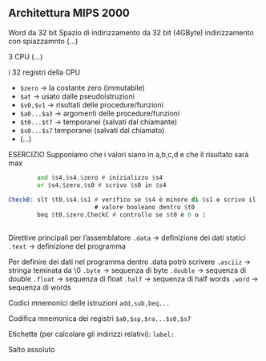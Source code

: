 ## Architettura MIPS 2000
Word da 32 bit
Spazio di indirizzamento da 32 bit (4GByte)
	indirizzamento con spiazzamnto
(…)

3 CPU
(…)

i 32 registri della CPU
- `$zero` → la costante zero (immutabile)
- `$at` → usato dalle pseudoistruzioni
- `$v0,$v1` → risultati delle procedure/funzioni
- `$a0...$a3` → argomenti delle procedure/funzioni
- `$t0...$t7` → temporanei (salvati dal chiamante)
- `$s0...$s7` temporanei (salvati dal chiamato)
- (…)


ESERCIZIO
Supponiamo che i valori siano in a,b,c,d e che il risultato sarà max
```asm
		and $s4,$s4,$zero # inizializzo $s4
		or $s4,$zero,$s0 # scrivo $s0 in $s4
        
CheckB: slt $t0,$s4,$s1 # verifico se $s4 è minore di $s1 e scrivo il
						# valore booleano dentro $t0
		beq $t0,$zero,CheckC # controllo se $t0 è 0 o 1
		
```

Direttive principali per l’assemblatore
`.data` → definizione dei dati statici
`.text` → definizione del programma

Per definire dei dati nel programma dentro .data potrò scrivere
`.asciiz` → stringa teminata da \0
`.byte` → sequenza di byte
`.double` → sequenza di double
`.float` → sequenza di float
`.half` → sequenza di half words
`.word` → sequenza di words

Codici mnemonici delle istruzioni 
`add,sub,beq...`

Codifica mnemonica dei registri
`$a0,$sp,$ra...$s0,$s7`

Etichette (per calcolare gli indirizzi relativi):
`label:`

Salto assoluto